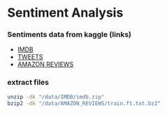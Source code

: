 # Sentiment Analysis

### Sentiments data from kaggle (links)

- [IMDB](https://www.kaggle.com/datasets/lakshmi25npathi/imdb-dataset-of-50k-movie-reviews)
- [TWEETS](https://www.kaggle.com/datasets/kazanova/sentiment140)
- [AMAZON REVIEWS](https://www.kaggle.com/datasets/bittlingmayer/amazonreviews)

### extract files

```bash
unzip -dk "/data/IMDB/imdb.zip"
bzip2 -dk "/data/AMAZON_REVIEWS/train.ft.txt.bz2"
```
